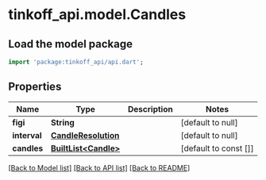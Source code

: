 # tinkoff_api.model.Candles

## Load the model package
```dart
import 'package:tinkoff_api/api.dart';
```

## Properties
Name | Type | Description | Notes
------------ | ------------- | ------------- | -------------
**figi** | **String** |  | [default to null]
**interval** | [**CandleResolution**](CandleResolution.md) |  | [default to null]
**candles** | [**BuiltList&lt;Candle&gt;**](Candle.md) |  | [default to const []]

[[Back to Model list]](../README.md#documentation-for-models) [[Back to API list]](../README.md#documentation-for-api-endpoints) [[Back to README]](../README.md)


